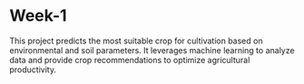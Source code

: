 # Week-1
This project predicts the most suitable crop for cultivation based on environmental and soil parameters. It leverages machine learning to analyze data and provide crop recommendations to optimize agricultural productivity.
